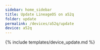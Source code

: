 ```yaml
---
sidebar: home_sidebar
title: Update LineageOS on a52q
folder: update
permalink: /devices/a52q/update
device: a52q
---
```

{% include templates/device_update.md %}
